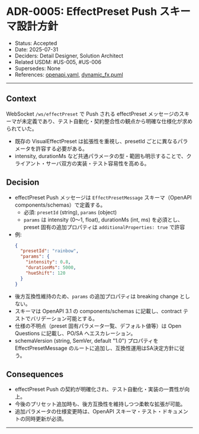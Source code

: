 # ADR-0005: EffectPreset Push スキーマ設計方針

- Status: Accepted
- Date: 2025-07-31
- Deciders: Detail Designer, Solution Architect
- Related USDM: #US-005, #US-006
- Supersedes: None
- References: [openapi.yaml](../api/openapi.yaml), [dynamic_fx.puml](../diagrams/sequence/dynamic_fx.puml)

---

## Context

WebSocket `/ws/effectPreset` で Push される effectPreset メッセージのスキーマが未定義であり、テスト自動化・契約整合性の観点から明確な仕様化が求められていた。

- 既存の VisualEffectPreset は拡張性を重視し、presetId ごとに異なるパラメータを許容する必要がある。
- intensity, durationMs など共通パラメータの型・範囲も明示することで、クライアント・サーバ双方の実装・テスト容易性を高める。

## Decision

- effectPreset Push メッセージは `EffectPresetMessage` スキーマ（OpenAPI components/schemas）で定義する。
    - 必須: `presetId` (string), `params` (object)
    - `params` は intensity (0〜1, float), durationMs (int, ms) を必須とし、preset 固有の追加プロパティは `additionalProperties: true` で許容
- 例:
    ```json
    {
      "presetId": "rainbow",
      "params": {
        "intensity": 0.8,
        "durationMs": 5000,
        "hueShift": 120
      }
    }
    ```
- 後方互換性維持のため、`params` の追加プロパティは breaking change としない。
- スキーマは OpenAPI 3.1 の components/schemas に記載し、contract テストでバリデーション可能とする。
- 仕様の不明点（preset 固有パラメータ一覧、デフォルト値等）は Open Questions に記載し、PO/SA へエスカレーション。
- schemaVersion (string, SemVer, default "1.0") プロパティを EffectPresetMessage のルートに追加し、互換性運用はSA決定方針に従う。

## Consequences

- effectPreset Push の契約が明確化され、テスト自動化・実装の一貫性が向上。
- 今後のプリセット追加時も、後方互換性を維持しつつ柔軟な拡張が可能。
- 追加パラメータの仕様変更時は、OpenAPI スキーマ・テスト・ドキュメントの同時更新が必須。

---